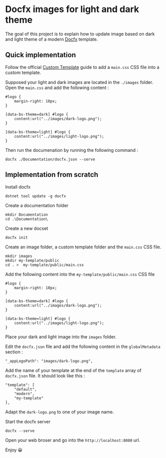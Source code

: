 # Docfx images for light and dark theme

The goal of this project is to explain how to update image based on dark and light theme of a modern [Docfx](https://dotnet.github.io/docfx/index.html) template.

## Quick implementation

Follow the official [Custom Template](https://dotnet.github.io/docfx/docs/template.html?tabs=modern#custom-template) guide to add a `main.css` CSS file into a custom template.

Supposed your light and dark images are located in the `./images` folder. Open the `main.css` and add the following content :

```{css}
#logo {
    margin-right: 10px;
}

[data-bs-theme=dark] #logo {
    content:url("../images/dark-logo.png");
}

[data-bs-theme=light] #logo {
    content:url("../images/light-logo.png");
}
```

Then run the documenation by running the following command :

```{pwsh}
docfx ./Documentation/docfx.json --serve
```

## Implementation from scratch

Install docfx

```{pwsh}
dotnet tool update -g docfx
```

Create a documentation folder

```{pwsh}
mkdir Documentation
cd .\Documentation\
```

Create a new docset

```{pwsh}
docfx init
```

Create an image folder, a custom template folder and the `main.css` CSS file.

```{pwsh}
mkdir images
mkdir my-template/public
cd . >  my-template/public/main.css
```

Add the following content into the `my-template/public/main.css` CSS file

```{css}
#logo {
    margin-right: 10px;
}

[data-bs-theme=dark] #logo {
    content:url("../images/dark-logo.png");
}

[data-bs-theme=light] #logo {
    content:url("../images/light-logo.png");
}
```

Place your dark and light image into the `images` folder.

Edit the `docfx.json` file and add the following content in the `globalMetadata` section :

```{json}
"_appLogoPath": "images/dark-logo.png",
```

Add the name of your template at the end of the `template` array of `docfx.json` file. It should look like this :

```{json}
"template": [
    "default",
    "modern",
    "my-template"
],
````

Adapt the `dark-logo.png` to one of your image name.

Start the docfx server

```{pwsh}
docfx --serve
```

Open your web broser and go into the `http://localhost:8080` url.

Enjoy 😀
